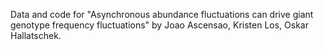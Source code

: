 Data and code for "Asynchronous abundance fluctuations can drive giant genotype frequency fluctuations" by Joao Ascensao, Kristen Los, Oskar Hallatschek.
